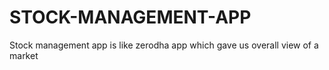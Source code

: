 # STOCK-MANAGEMENT-APP
Stock management app is like zerodha app which gave us overall view of a market
